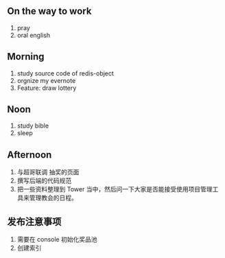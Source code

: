 ## On the way to work

1. pray
2. oral english

## Morning

1. study source code of redis-object
2. orgnize my evernote
3. Feature: draw lottery


## Noon

1. study bible
2. sleep


## Afternoon

1. 与超哥联调 抽奖的页面
2. 撰写后端的代码规范
3. 把一些资料整理到 Tower 当中，然后问一下大家是否能接受使用项目管理工具来管理教会的日程。



## 发布注意事项

1. 需要在 console 初始化奖品池   
2. 创建索引

